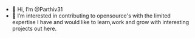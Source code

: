 - 👋 Hi, I’m @Parthiv31
- 👀 I’m interested in contributing to opensource's with the limited expertise I have and would like to learn,work and grow with interesting projects out here.

<!---
Parthiv31/Parthiv31 is a ✨ special ✨ repository because its `README.md` (this file) appears on your GitHub profile.
You can click the Preview link to take a look at your changes.
--->
